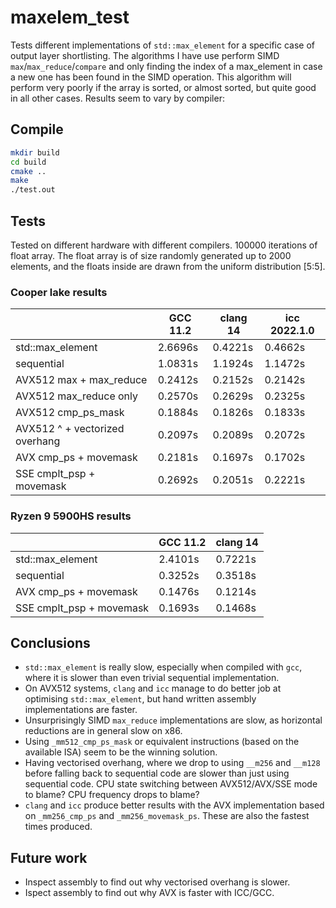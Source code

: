 # maxelem_test
Tests different implementations of `std::max_element` for a specific case of output layer shortlisting. The algorithms I have use perform SIMD `max`/`max_reduce`/`compare` and only finding the index of a max_element in case a new one has been found in the SIMD operation. This algorithm will perform very poorly if the array is sorted, or almost sorted, but quite good in all other cases. Results seem to vary by compiler:

## Compile
```bash
mkdir build
cd build
cmake ..
make
./test.out
```

## Tests
Tested on different hardware with different compilers. 100000 iterations of float array. The float array is of size randomly generated up to 2000 elements, and the floats inside are drawn from the uniform distribution \[5:5\].
### Cooper lake results

|                                | GCC 11.2 | clang 14 | icc 2022.1.0 |
|--------------------------------|----------|----------|--------------|
| std::max_element               | 2.6696s  | 0.4221s  | 0.4662s      |
| sequential                     | 1.0831s  | 1.1924s  | 1.1472s      |
| AVX512 max + max_reduce        | 0.2412s  | 0.2152s  | 0.2142s      |
| AVX512 max_reduce only         | 0.2570s  | 0.2629s  | 0.2325s      |
| AVX512 cmp_ps_mask             | 0.1884s  | 0.1826s  | 0.1833s      |
| AVX512 ^ + vectorized overhang | 0.2097s  | 0.2089s  | 0.2072s      |
| AVX cmp_ps + movemask          | 0.2181s  | 0.1697s  | 0.1702s      |
| SSE cmplt_psp + movemask       | 0.2692s  | 0.2051s  | 0.2221s      |

### Ryzen 9 5900HS results

|                          | GCC 11.2 | clang 14 |
|--------------------------|----------|----------|
| std::max_element         | 2.4101s  | 0.7221s  |
| sequential               | 0.3252s  | 0.3518s  |
| AVX cmp_ps + movemask    | 0.1476s  | 0.1214s  |
| SSE cmplt_psp + movemask | 0.1693s  | 0.1468s  |

## Conclusions
- `std::max_element` is really slow, especially when compiled with `gcc`, where it is slower than even trivial sequential implementation.
- On AVX512 systems, `clang` and `icc` manage to do better job at optimising `std::max_element`, but hand written assembly implementations are faster.
- Unsurprisingly SIMD `max_reduce` implementations are slow, as horizontal reductions are in general slow on x86.
- Using `_mm512_cmp_ps_mask` or equivalent instructions (based on the available ISA) seem to be the winning solution.
- Having vectorised overhang, where we drop to using `__m256` and `__m128` before falling back to sequential code are slower than just using sequential code. CPU state switching between AVX512/AVX/SSE mode to blame? CPU frequency drops to blame?
- `clang` and `icc` produce better results with the AVX implementation based on `_mm256_cmp_ps` and `_mm256_movemask_ps`. These are also the fastest times produced.

## Future work
- Inspect assembly to find out why vectorised overhang is slower.
- Ispect assembly to find out why AVX is faster with ICC/GCC.
